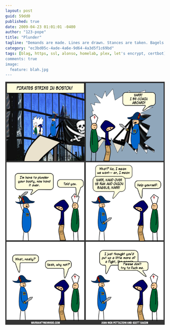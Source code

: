 ```yaml
---
layout: post
guid: 59dd0
published: true
date: 2009-04-23 01:01:01 -0400
author: "123-pope"
title: "Plunder"
tagline: "Demands are made. Lines are drawn. Stances are taken. Bagels are delicious. The thrilling Admiral Rau saga continues."
category: "ec3bd05c-4ade-4a6e-9d64-4a3d5f1c69bd"
tags: [blag, https, ssl, alonso, homelab, plex, let's encrypt, certbot]
comments: true
image:
  feature: blah.jpg
---
```


![](/assets/img/lol/plunder.png "I mean, if you have to can we at least get dinner first?")